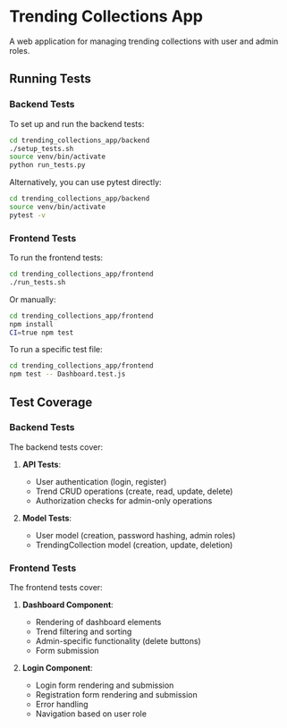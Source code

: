 # Trending Collections App

A web application for managing trending collections with user and admin roles.

## Running Tests

### Backend Tests

To set up and run the backend tests:

```bash
cd trending_collections_app/backend
./setup_tests.sh
source venv/bin/activate
python run_tests.py
```

Alternatively, you can use pytest directly:

```bash
cd trending_collections_app/backend
source venv/bin/activate
pytest -v
```

### Frontend Tests

To run the frontend tests:

```bash
cd trending_collections_app/frontend
./run_tests.sh
```

Or manually:

```bash
cd trending_collections_app/frontend
npm install
CI=true npm test
```

To run a specific test file:

```bash
cd trending_collections_app/frontend
npm test -- Dashboard.test.js
```

## Test Coverage

### Backend Tests

The backend tests cover:

1. **API Tests**:
   - User authentication (login, register)
   - Trend CRUD operations (create, read, update, delete)
   - Authorization checks for admin-only operations

2. **Model Tests**:
   - User model (creation, password hashing, admin roles)
   - TrendingCollection model (creation, update, deletion)

### Frontend Tests

The frontend tests cover:

1. **Dashboard Component**:
   - Rendering of dashboard elements
   - Trend filtering and sorting
   - Admin-specific functionality (delete buttons)
   - Form submission

2. **Login Component**:
   - Login form rendering and submission
   - Registration form rendering and submission
   - Error handling
   - Navigation based on user role